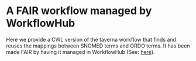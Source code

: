 # A FAIR workflow managed by WorkflowHub
Here we provide a CWL version of the taverna workflow that finds and reuses the mappings between SNOMED terms and ORDO terms. It has been made FAIR by having it managed in WorkflowHub (See: [here](https://workflowhub.eu/workflows/122?version=2)).
